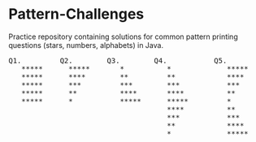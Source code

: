 # Pattern-Challenges

Practice repository containing solutions for common pattern printing questions (stars, numbers, alphabets) in Java.

<pre>
Q1.         Q2.        Q3.        Q4.           Q5.            Q6.         Q7.
   *****      *****       *          *             *****              *     *****
   *****      ****        **         **            ****              **      ****
   *****      ***         ***        ***           ***              ***       ***
   *****      **          ****       ****          **              ****        **
   *****      *           *****      *****         *              *****         *
                                     ****          **             
                                     ***           ***
                                     **            ****
                                     *             *****

</pre>
